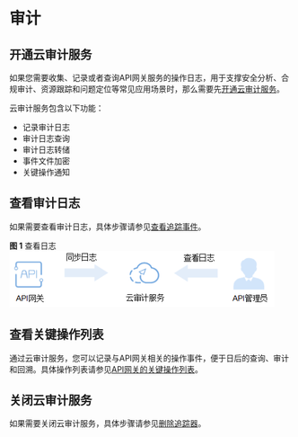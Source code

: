 # 审计<a name="apig-zh-ug-180307058"></a>

## 开通云审计服务<a name="zh-cn_topic_0098941901_section5818187122016"></a>

如果您需要收集、记录或者查询API网关服务的操作日志，用于支撑安全分析、合规审计、资源跟踪和问题定位等常见应用场景时，那么需要先[开通云审计服务](https://support.huaweicloud.com/qs-cts/zh-cn_topic_0030598498.html#)。

云审计服务包含以下功能：

-   记录审计日志
-   审计日志查询
-   审计日志转储
-   事件文件加密
-   关键操作通知

## 查看审计日志<a name="zh-cn_topic_0098941901_section692621242111"></a>

如果需要查看审计日志，具体步骤请参见[查看追踪事件](https://support.huaweicloud.com/qs-cts/zh-cn_topic_0030598499.html)。

**图 1**  查看日志<a name="zh-cn_topic_0098941901_fig15723104472"></a>  
![](figures/查看日志.png "查看日志")

## 查看关键操作列表<a name="zh-cn_topic_0098941901_section4811165463115"></a>

通过云审计服务，您可以记录与API网关相关的操作事件，便于日后的查询、审计和回溯。具体操作列表请参见[API网关的关键操作列表](https://support.huaweicloud.com/usermanual-cts/zh-cn_topic_0100498011.html#)。

## 关闭云审计服务<a name="zh-cn_topic_0098941901_section1823164017202"></a>

如果需要关闭云审计服务，具体步骤请参见[删除追踪器](https://support.huaweicloud.com/usermanual-cts/zh-cn_topic_0030628005.html)。

